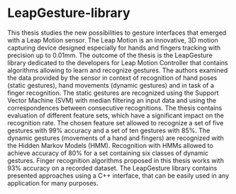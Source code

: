 LeapGesture-library
===================

This thesis studies the new possibilities to gesture interfaces that emerged with a Leap Motion sensor.
The Leap Motion is an innovative, 3D motion capturing device designed especially for hands and fingers tracking with precision up to 0.01mm.
The outcome of the thesis is the LeapGesture library dedicated to the developers for Leap Motion Controller that contains algorithms allowing to learn and recognize gestures.
The authors examined the data provided by the sensor in context of recognition of hand poses (static gestures), hand movements (dynamic gestures) and in task of a finger recognition.
The static gestures are recognized using the Support Vector Machine (SVM) with median filtering an input data and using the correspondences between consecutive recognitions.
The thesis contains evaluation of different feature sets, which have a significant impact on the recognition rate.
The chosen feature set allowed to recognize a set of five gestures with 99% accuracy and a set of ten gestures with 85%.
The dynamic gestures (movements of a hand and fingers) are recognized with the Hidden Markov Models (HMM). 
Recognition with HMMs allowed to achieve accuracy of 80% for a set containing six classes of dynamic gestures.
Finger recognition algorithms proposed in this thesis works with 93% accuracy on a recorded dataset.
The LeapGesture library contains presented approaches using a C++ interface, that can be easily used in any application for many purposes.
